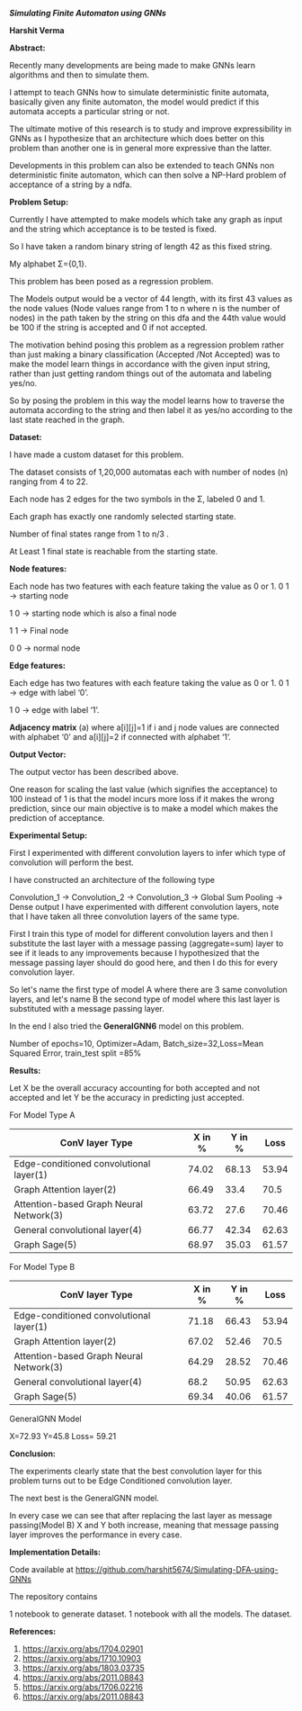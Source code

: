 ***Simulating Finite Automaton using GNNs***

**Harshit Verma**

**Abstract:**

Recently many developments are being made to make GNNs learn algorithms and then to simulate them.

I attempt to teach GNNs how to simulate deterministic finite automata, basically given any finite automaton, the model would predict if this automata accepts a particular string or not.

The ultimate motive of this research is to study and improve expressibility in GNNs as I hypothesize that an architecture which does better on this problem than another one is in general more expressive than the latter.

Developments in this problem can also be extended to teach GNNs non deterministic finite automaton, which can then solve a NP-Hard problem of acceptance of a string by a ndfa.

**Problem Setup:**

Currently I have attempted to make models which take any graph as input and the string which acceptance is to be tested is fixed.

So I have taken a random binary string of length 42 as this fixed string.

My alphabet Σ={0,1}.

This problem has been posed as a regression problem.

The Models output would be a vector of 44 length, with its first 43 values as the node values (Node values range from 1 to n where n is the number of nodes) in the path taken by the string on this dfa and the 44th value would be 100 if the string is accepted and 0 if not accepted.

The motivation behind posing this problem as a regression problem rather than just making a binary classification (Accepted /Not Accepted) was to make the model learn things in accordance with the given input string, rather than just getting random things out of the automata and labeling yes/no.

So by posing the problem in this way the model learns how to traverse the automata according to the string and then label it as yes/no according to the last state reached in the graph.

**Dataset:**

I have made a custom dataset for this problem.

The dataset consists of 1,20,000 automatas each with number of nodes (n) ranging from 4 to 22.

Each node has 2 edges for the two symbols in the Σ, labeled 0 and 1.

Each graph has exactly one randomly selected starting state.

Number of final states range from 1 to n/3 .

At Least 1 final state is reachable from the starting state.

**Node features:**

Each node has two features with each feature taking the value as 0 or 1. 0 1 -> starting node

1 0 -> starting node which is also a final node

1 1 -> Final node

0 0 -> normal node

**Edge features:**

Each edge has two features with each feature taking the value as 0 or 1. 0 1 -> edge with label ‘0’.

1 0 -> edge with label ‘1’.

**Adjacency matrix** (a) where a[i][j]=1 if i and j node values are connected with alphabet ‘0’ and a[i][j]=2 if connected with alphabet ‘1’.

**Output Vector:**

The output vector has been described above.

One reason for scaling the last value (which signifies the acceptance) to 100 instead of 1 is that the model incurs more loss if it makes the wrong prediction, since our main objective is to make a model which makes the prediction of acceptance.

**Experimental Setup:**

First I experimented with different convolution layers to infer which type of convolution will perform the best.

I have constructed an architecture of the following type

Convolution\_1 → Convolution\_2 → Convolution\_3 → Global Sum Pooling → Dense output I have experimented with different convolution layers, note that I have taken all three convolution layers of the same type.

First I train this type of model for different convolution layers and then I substitute the last layer with a message passing (aggregate=sum) layer to see if it leads to any improvements because I hypothesized that the message passing layer should do good here, and then I do this for every convolution layer.

So let's name the first type of model A where there are 3 same convolution layers, and let's name B the second type of model where this last layer is substituted with a message passing layer.

In the end I also tried the **GeneralGNN6** model on this problem.

Number of epochs=10, Optimizer=Adam, Batch\_size=32,Loss=Mean Squared Error, train\_test split =85%

**Results:**

Let X be the overall accuracy accounting for both accepted and not accepted and let Y be the accuracy in predicting just accepted.

For Model Type A



|**ConV layer Type**|**X in %**|**Y in %**|**Loss**|
| - | - | - | - |
|Edge-conditioned convolutional layer(1)|74\.02|68\.13|53\.94|
|Graph Attention layer(2)|66\.49|33\.4|70\.5|
|Attention-based Graph Neural Network(3)|63\.72|27\.6|70\.46|
|General convolutional layer(4)|66\.77|42\.34|62\.63|
|Graph Sage(5)|68\.97|35\.03|61\.57|
For Model Type B



|**ConV layer Type**|**X in %**|**Y in %**|**Loss**|
| - | - | - | - |
|Edge-conditioned convolutional layer(1)|71\.18|66\.43|53\.94|
|Graph Attention layer(2)|67\.02|52\.46|70\.5|
|Attention-based Graph Neural Network(3)|64\.29|28\.52|70\.46|
|General convolutional layer(4)|68\.2|50\.95|62\.63|
|Graph Sage(5)|69\.34|40\.06|61\.57|
GeneralGNN Model

X=72.93 Y=45.8 Loss= 59.21

**Conclusion:**

The experiments clearly state that the best convolution layer for this problem turns out to be Edge Conditioned convolution layer.

The next best is the GeneralGNN model.

In every case we can see that after replacing the last layer as message passing(Model B) X and Y both increase, meaning that message passing layer improves the performance in every case.

**Implementation Details:**

Code available at https://github.com/harshit5674/Simulating-DFA-using-GNNs

The repository contains

1 notebook to generate dataset. 1 notebook with all the models. The dataset.

**References:**

1) <https://arxiv.org/abs/1704.02901>
1) <https://arxiv.org/abs/1710.10903>
1) <https://arxiv.org/abs/1803.03735>
1) <https://arxiv.org/abs/2011.08843>
1) <https://arxiv.org/abs/1706.02216>
1) <https://arxiv.org/abs/2011.08843>
